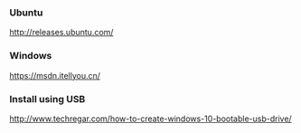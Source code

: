 ### Ubuntu

  http://releases.ubuntu.com/
  
### Windows

  https://msdn.itellyou.cn/
  
### Install using USB

  http://www.techregar.com/how-to-create-windows-10-bootable-usb-drive/
